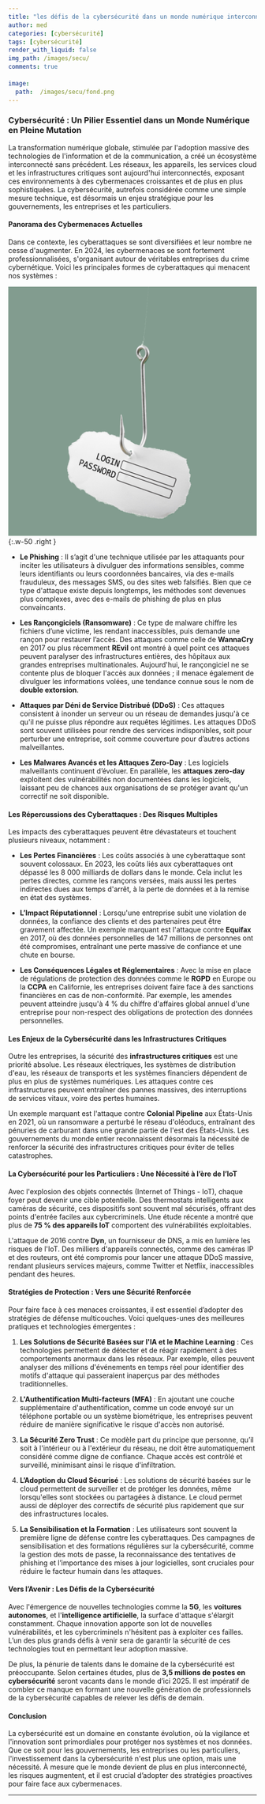 ```yaml
---
title: "les défis de la cybersécurité dans un monde numérique interconnecté"
author: med
categories: [cybersécurité]
tags: [cybersécurité]
render_with_liquid: false
img_path: /images/secu/
comments: true

image:
  path:  /images/secu/fond.png
---
```




### **Cybersécurité : Un Pilier Essentiel dans un Monde Numérique en Pleine Mutation**

La transformation numérique globale, stimulée par l'adoption massive des technologies de l'information et de la communication, a créé un écosystème interconnecté sans précédent. Les réseaux, les appareils, les services cloud et les infrastructures critiques sont aujourd'hui interconnectés, exposant ces environnements à des cybermenaces croissantes et de plus en plus sophistiquées. La cybersécurité, autrefois considérée comme une simple mesure technique, est désormais un enjeu stratégique pour les gouvernements, les entreprises et les particuliers.

#### **Panorama des Cybermenaces Actuelles**

Dans ce contexte, les cyberattaques se sont diversifiées et leur nombre ne cesse d'augmenter. En 2024, les cybermenaces se sont fortement professionnalisées, s'organisant autour de véritables entreprises du crime cybernétique. Voici les principales formes de cyberattaques qui menacent nos systèmes :

![Desktop View](/images/secu/Phishing.png){:.w-50 .right }

- **Le Phishing** : Il s’agit d'une technique utilisée par les attaquants pour inciter les utilisateurs à divulguer des informations sensibles, comme leurs identifiants ou leurs coordonnées bancaires, via des e-mails frauduleux, des messages SMS, ou des sites web falsifiés. Bien que ce type d'attaque existe depuis longtemps, les méthodes sont devenues plus complexes, avec des e-mails de phishing de plus en plus convaincants.

- **Les Rançongiciels (Ransomware)** : Ce type de malware chiffre les fichiers d’une victime, les rendant inaccessibles, puis demande une rançon pour restaurer l’accès. Des attaques comme celle de **WannaCry** en 2017 ou plus récemment **REvil** ont montré à quel point ces attaques peuvent paralyser des infrastructures entières, des hôpitaux aux grandes entreprises multinationales. Aujourd'hui, le rançongiciel ne se contente plus de bloquer l'accès aux données ; il menace également de divulguer les informations volées, une tendance connue sous le nom de **double extorsion**.

- **Attaques par Déni de Service Distribué (DDoS)** : Ces attaques consistent à inonder un serveur ou un réseau de demandes jusqu'à ce qu'il ne puisse plus répondre aux requêtes légitimes. Les attaques DDoS sont souvent utilisées pour rendre des services indisponibles, soit pour perturber une entreprise, soit comme couverture pour d’autres actions malveillantes.

- **Les Malwares Avancés et les Attaques Zero-Day** : Les logiciels malveillants continuent d’évoluer. En parallèle, les **attaques zero-day** exploitent des vulnérabilités non documentées dans les logiciels, laissant peu de chances aux organisations de se protéger avant qu'un correctif ne soit disponible.

#### **Les Répercussions des Cyberattaques : Des Risques Multiples**

Les impacts des cyberattaques peuvent être dévastateurs et touchent plusieurs niveaux, notamment :

- **Les Pertes Financières** : Les coûts associés à une cyberattaque sont souvent colossaux. En 2023, les coûts liés aux cyberattaques ont dépassé les 8 000 milliards de dollars dans le monde. Cela inclut les pertes directes, comme les rançons versées, mais aussi les pertes indirectes dues aux temps d'arrêt, à la perte de données et à la remise en état des systèmes.

- **L’Impact Réputationnel** : Lorsqu'une entreprise subit une violation de données, la confiance des clients et des partenaires peut être gravement affectée. Un exemple marquant est l'attaque contre **Equifax** en 2017, où des données personnelles de 147 millions de personnes ont été compromises, entraînant une perte massive de confiance et une chute en bourse.

- **Les Conséquences Légales et Réglementaires** : Avec la mise en place de régulations de protection des données comme le **RGPD** en Europe ou la **CCPA** en Californie, les entreprises doivent faire face à des sanctions financières en cas de non-conformité. Par exemple, les amendes peuvent atteindre jusqu'à 4 % du chiffre d'affaires global annuel d'une entreprise pour non-respect des obligations de protection des données personnelles.

#### **Les Enjeux de la Cybersécurité dans les Infrastructures Critiques**

Outre les entreprises, la sécurité des **infrastructures critiques** est une priorité absolue. Les réseaux électriques, les systèmes de distribution d'eau, les réseaux de transports et les systèmes financiers dépendent de plus en plus de systèmes numériques. Les attaques contre ces infrastructures peuvent entraîner des pannes massives, des interruptions de services vitaux, voire des pertes humaines.

Un exemple marquant est l'attaque contre **Colonial Pipeline** aux États-Unis en 2021, où un ransomware a perturbé le réseau d'oléoducs, entraînant des pénuries de carburant dans une grande partie de l'est des États-Unis. Les gouvernements du monde entier reconnaissent désormais la nécessité de renforcer la sécurité des infrastructures critiques pour éviter de telles catastrophes.

#### **La Cybersécurité pour les Particuliers : Une Nécessité à l’ère de l’IoT**

Avec l'explosion des objets connectés (Internet of Things - IoT), chaque foyer peut devenir une cible potentielle. Des thermostats intelligents aux caméras de sécurité, ces dispositifs sont souvent mal sécurisés, offrant des points d'entrée faciles aux cybercriminels. Une étude récente a montré que plus de **75 % des appareils IoT** comportent des vulnérabilités exploitables. 

L'attaque de 2016 contre **Dyn**, un fournisseur de DNS, a mis en lumière les risques de l'IoT. Des milliers d'appareils connectés, comme des caméras IP et des routeurs, ont été compromis pour lancer une attaque DDoS massive, rendant plusieurs services majeurs, comme Twitter et Netflix, inaccessibles pendant des heures.

#### **Stratégies de Protection : Vers une Sécurité Renforcée**

Pour faire face à ces menaces croissantes, il est essentiel d’adopter des stratégies de défense multicouches. Voici quelques-unes des meilleures pratiques et technologies émergentes :

1. **Les Solutions de Sécurité Basées sur l'IA et le Machine Learning** : Ces technologies permettent de détecter et de réagir rapidement à des comportements anormaux dans les réseaux. Par exemple, elles peuvent analyser des millions d'événements en temps réel pour identifier des motifs d'attaque qui passeraient inaperçus par des méthodes traditionnelles.

2. **L'Authentification Multi-facteurs (MFA)** : En ajoutant une couche supplémentaire d'authentification, comme un code envoyé sur un téléphone portable ou un système biométrique, les entreprises peuvent réduire de manière significative le risque d'accès non autorisé.

3. **La Sécurité Zero Trust** : Ce modèle part du principe que personne, qu’il soit à l'intérieur ou à l'extérieur du réseau, ne doit être automatiquement considéré comme digne de confiance. Chaque accès est contrôlé et surveillé, minimisant ainsi le risque d'infiltration.

4. **L’Adoption du Cloud Sécurisé** : Les solutions de sécurité basées sur le cloud permettent de surveiller et de protéger les données, même lorsqu'elles sont stockées ou partagées à distance. Le cloud permet aussi de déployer des correctifs de sécurité plus rapidement que sur des infrastructures locales.

5. **La Sensibilisation et la Formation** : Les utilisateurs sont souvent la première ligne de défense contre les cyberattaques. Des campagnes de sensibilisation et des formations régulières sur la cybersécurité, comme la gestion des mots de passe, la reconnaissance des tentatives de phishing et l’importance des mises à jour logicielles, sont cruciales pour réduire le facteur humain dans les attaques.

#### **Vers l’Avenir : Les Défis de la Cybersécurité**

Avec l'émergence de nouvelles technologies comme la **5G**, les **voitures autonomes**, et l'**intelligence artificielle**, la surface d'attaque s'élargit constamment. Chaque innovation apporte son lot de nouvelles vulnérabilités, et les cybercriminels n'hésitent pas à exploiter ces failles. L’un des plus grands défis à venir sera de garantir la sécurité de ces technologies tout en permettant leur adoption massive.

De plus, la pénurie de talents dans le domaine de la cybersécurité est préoccupante. Selon certaines études, plus de **3,5 millions de postes en cybersécurité** seront vacants dans le monde d’ici 2025. Il est impératif de combler ce manque en formant une nouvelle génération de professionnels de la cybersécurité capables de relever les défis de demain.

#### **Conclusion**

La cybersécurité est un domaine en constante évolution, où la vigilance et l'innovation sont primordiales pour protéger nos systèmes et nos données. Que ce soit pour les gouvernements, les entreprises ou les particuliers, l'investissement dans la cybersécurité n'est plus une option, mais une nécessité. À mesure que le monde devient de plus en plus interconnecté, les risques augmentent, et il est crucial d’adopter des stratégies proactives pour faire face aux cybermenaces.

-----
